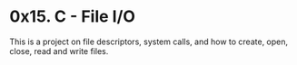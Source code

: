 # 0x15. C - File I/O

This is a project on file descriptors, system calls, and
how to create, open, close, read and write files.
